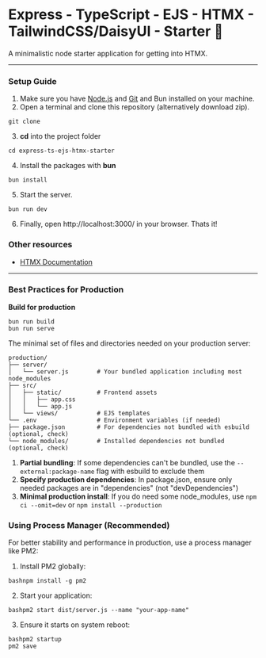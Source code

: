 # Express - TypeScript - EJS - HTMX - TailwindCSS/DaisyUI - Starter 🚀
A minimalistic node starter application for getting into HTMX.

---

### Setup Guide

1. Make sure you have [Node.js](https://nodejs.org/en/download) and [Git](https://git-scm.com/downloads) and Bun installed on your machine.
2. Open a terminal and clone this repository (alternatively download zip).
```
git clone 
```
3. **cd** into the project folder
```
cd express-ts-ejs-htmx-starter
```
4. Install the packages with **bun**
```
bun install
```
5. Start the server.
```
bun run dev
```
6. Finally, open http://localhost:3000/ in your browser. Thats it!

### Other resources

- [HTMX Documentation](https://htmx.org/docs/)

---

### Best Practices for Production



**Build for production**
```
bun run build
bun run serve
```

The minimal set of files and directories needed on your production server:

```
production/
├── server/
│   └── server.js        # Your bundled application including most node_modules
├── src/
│   ├── static/          # Frontend assets
│   │   ├── app.css      
│   │   └── app.js       
│   └── views/           # EJS templates
└── .env                 # Environment variables (if needed)
├── package.json         # For dependencies not bundled with esbuild (optional, check)
└── node_modules/        # Installed dependencies not bundled (optional, check)
```

1. **Partial bundling**: If some dependencies can't be bundled, use the `--external:package-name` flag with esbuild to exclude them
2. **Specify production dependencies**: In package.json, ensure only needed packages are in "dependencies" (not "devDependencies")
3. **Minimal production install**: If you do need some node_modules, use `npm ci --omit=dev` or `npm install --production`

### Using Process Manager (Recommended)
For better stability and performance in production, use a process manager like PM2:
1. Install PM2 globally:
```
bashnpm install -g pm2
```

2. Start your application:
```
bashpm2 start dist/server.js --name "your-app-name"
```

3. Ensure it starts on system reboot:
```
bashpm2 startup
pm2 save
```